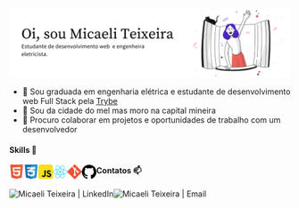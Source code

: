 <img src="https://github.com/micaeliteixeira/micaeliteixeira/blob/master/icons/Pink%20and%20Peach%20Technology%20LinkedIn%20Banner.png">


 - 🔭 Sou graduada em engenharia elétrica e estudante de desenvolvimento web Full Stack pela [Trybe](https://www.betrybe.com)
 - 🌱 Sou da cidade do mel mas moro na capital mineira
 - 🤝 Procuro colaborar em projetos e oportunidades de trabalho com um desenvolvedor


#### Skills 🎯

<img align="left" alt="HTML5" width="26px" src="https://github.com/micaeliteixeira/micaeliteixeira/blob/master/icons/html5.png" />
<img align="left" alt="CSS3" width="26px" src="https://github.com/micaeliteixeira/micaeliteixeira/blob/master/icons/css3.png" />
<img align="left" alt="JavaScript" width="26px" src="https://github.com/micaeliteixeira/micaeliteixeira/blob/master/icons/javascript.png" />
<img align="left" alt="React" width="26px" src="https://github.com/micaeliteixeira/micaeliteixeira/blob/master/icons/react.png" />
<img align="left" alt="Git" width="26px" src="https://github.com/micaeliteixeira/micaeliteixeira/blob/master/icons/git.png" />
<img align="left" alt="GitHub" width="26px" src="https://github.com/micaeliteixeira/micaeliteixeira/blob/master/icons/github.png" />


#### Contatos 📫 

[<img align="left" alt="Micaeli Teixeira | LinkedIn"   src="https://img.shields.io/badge/LinkedIn-0077B5?style=for-the-badge&logo=linkedin&logoColor=white" />](https://www.linkedin.com/in/micaeli-teixeira/)
[<img align="left" alt="Micaeli Teixeira | Email"  src="https://img.shields.io/badge/Gmail-D14836?style=for-the-badge&logo=gmail&logoColor=white" />](mailto:luime6@gmail.com)




